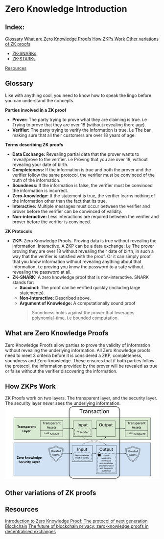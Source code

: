 # Zero Knowledge Introduction

## Index:
[Glossary](#glossary)
[What are Zero Knowledge Proofs](#what-are-zero-knowledge-proofs)
[How ZKPs Work](#how-zkps-work)
[Other variations of ZK proofs]()
* [ZK-SNARKs]()
* [ZK-STARKs]()

[Resources](#resources)

## Glossary

Like with anything cool, you need to know how to speak the lingo before you can understand the concepts. 

**Parties involved in a ZK proof**
* **Prover:** The party trying to prove what they are claiming is true. i.e Trying to prove that they are over 18 (without revealing there age). 
* **Verifier:** The party trying to verify the information is true. i.e The bar making sure that all their customers are over 18 years of age. 

**Terms describing ZK proofs**
* **Data Exchange:** Revealing partial data that the prover wants to reveal/prove to the verifier. i.e Proving that you are over 18, without revealing your date of birth. 
* **Completeness:** If the information is true and both the prover and the verifier follow the same protocol, the verifier must be convinced of the truth of the information. 
* **Soundness:** If the information is false, the verifier must be convinced the information is incorrect. 
* **Zero-knowledge:** If the statement is true, the verifier learns nothing of the information other than the fact that its true. 
* **Interactive:** Multiple messages must occur between the verifier and prover before the verifier can be convinced of validity. 
* **Non-interactive:** Less interactions are required between the verifier and prover before the verifier is convinced. 

**ZK Protocols**
* **ZKP:** Zero Knowledge Proofs. Proving data is true without revealing the information. Interactive. A ZKP can be a data exchange: i.e The prover proving they are over 18 without revealing their date of birth, in such a way that the verifier is satisfied with the proof. Or it can simply proof that you know information without revealing anything about that information. i.e proving you know the password to a safe without revealing the password at all. 
* **ZK-SNARK:** A zero knowledge proof that is non-interactive. SNARK stands for:
    * **Succinct:** The proof can be verified quickly (including large statements).
    * **Non-interactive:** Described above.
    * **Argument of Knowledge:** A computationally sound proof
        > Soundness holds against the prover that leverages polynomial-time, i.e bounded computation.

## What are Zero Knowledge Proofs

Zero Knowledge Proofs allow parties to prove the validity of information without revealing the underlying information. All Zero Knowledge proofs need to meet 3 criteria before it is considered a ZKP, completeness, soundness and Zero-knowledge. These ensures that if both parties follow the protocol, the information provided by the prover will be revealed as true or false without the verifier discovering the information.  

## How ZKPs Work

ZK Proofs work on two layers. The transparent layer, and the security layer. The security layer never sees the underlying information. 
<img src="./transactions.png">

## Other variations of ZK proofs


## Resources 
[Introduction to Zero Knowledge Proof: The protocol of next generation Blockchain](https://medium.com/coinmonks/introduction-to-zero-knowledge-proof-the-protocol-of-next-generation-blockchain-305b2fc7f8e5)
[The future of blockchain privacy: zero-knowledge proofs in decentralised exchanges](https://hackernoon.com/the-future-of-blockchain-privacy-zero-knowledge-proofs-in-decentralised-exchanges-7a0c1c5ea6a1)
[]()
[]()
[]()
[]()
[]()
[]()
[]()
[]()
[]()
[]()
[]()
[]()
[]()